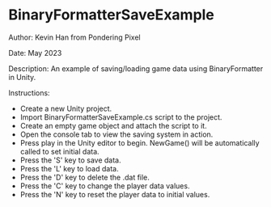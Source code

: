 # BinaryFormatterSaveExample

Author: Kevin Han from Pondering Pixel

Date: May 2023

Description: 
An example of saving/loading game data using BinaryFormatter in Unity.

Instructions:
- Create a new Unity project.
- Import BinaryFormatterSaveExample.cs script to the project.
- Create an empty game object and attach the script to it.
- Open the console tab to view the saving system in action.
- Press play in the Unity editor to begin. NewGame() will be automatically called to set initial data.
- Press the 'S' key to save data.
- Press the 'L' key to load data.
- Press the 'D' key to delete the .dat file.
- Press the 'C' key to change the player data values.
- Press the 'N' key to reset the player data to initial values.
